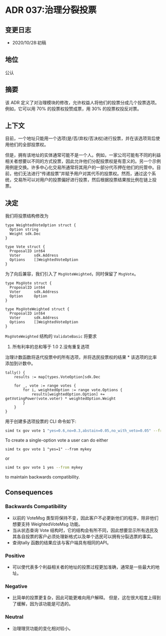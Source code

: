 # ADR 037:治理分裂投票

## 变更日志

- 2020/10/28:初稿

## 地位

公认

## 摘要

该 ADR 定义了对治理模块的修改，允许权益人将他们的投票分成几个投票选项。例如，它可以用 70% 的投票权投赞成票，用 30% 的投票权投反对票。

##  上下文

目前，一个地址只能用一个选项(是/否/弃权/否决权)进行投票，并在该选项背后使用他们的全部投票权。

但是，拥有该地址的实体通常可能不是一个人。例如，一家公司可能有不同的利益相关者想要以不同的方式投票，因此允许他们分配投票权是有意义的。另一个示例用例是交换。许多中心化交易所通常将其用户的一部分代币押在他们的托管中。目前，他们无法进行“传递投票”并赋予用户对其代币的投票权。然而，通过这个系统，交易所可以对用户的投票偏好进行投票，然后根据投票结果按比例在链上投票。

## 决定

我们将投票结构修改为 

```
type WeightedVoteOption struct {
  Option string
  Weight sdk.Dec
}

type Vote struct {
  ProposalID int64
  Voter      sdk.Address
  Options    []WeightedVoteOption
}
```

为了向后兼容，我们引入了 `MsgVoteWeighted`，同时保留了 `MsgVote`。 

```
type MsgVote struct {
  ProposalID int64
  Voter      sdk.Address
  Option     Option
}

type MsgVoteWeighted struct {
  ProposalID int64
  Voter      sdk.Address
  Options    []WeightedVoteOption
}
```

`MsgVoteWeighted` 结构的 `ValidateBasic` 将要求

1. 所有利率的总和等于 1.0
2.没有重复选项

治理计数函数将迭代投票中的所有选项，并将选民投票权的结果 * 该选项的比率添加到计数中。 

```
tally() {
    results := map[types.VoteOption]sdk.Dec

    for _, vote := range votes {
        for i, weightedOption := range vote.Options {
            results[weightedOption.Option] += getVotingPower(vote.voter) * weightedOption.Weight
        }
    }
}
```

用于创建多选项投票的 CLI 命令如下: 

```sh
simd tx gov vote 1 "yes=0.6,no=0.3,abstain=0.05,no_with_veto=0.05" --from mykey
```

To create a single-option vote a user can do either

```
simd tx gov vote 1 "yes=1" --from mykey
```

or

```sh
simd tx gov vote 1 yes --from mykey
```

to maintain backwards compatibility.

## Consequences

### Backwards Compatibility

- 以前的 VoteMsg 类型将保持不变，因此客户不必更新他们的程序，除非他们想要支持 WeightedVoteMsg 功能。
- 当从状态查询 Vote 结构时，它的结构会有所不同，因此想要显示所有选民及其各自投票的客户必须处理新格式以及单个选民可以拥有分裂选票的事实。
- 查询tally 函数的结果应该与客户端具有相同的API。 

### Positive

- 可以使代表多个利益相关者的地址的投票过程更加准确，通常是一些最大的地址。 

### Negative

- 比简单的投票更复杂，因此可能更难向用户解释。 但是，这在很大程度上得到了缓解，因为该功能是可选的。 

### Neutral

- 治理理货功能的变化相对较小。 
